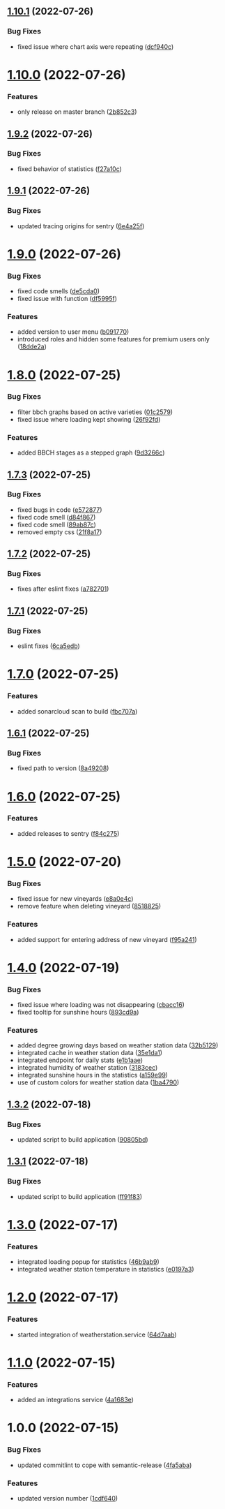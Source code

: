 ## [1.10.1](https://github.com/JanssenBrm/winery/compare/v1.10.0...v1.10.1) (2022-07-26)


### Bug Fixes

* fixed issue where chart axis were repeating ([dcf940c](https://github.com/JanssenBrm/winery/commit/dcf940c905c20dbf7c154c358c935c11276d654b))

# [1.10.0](https://github.com/JanssenBrm/winery/compare/v1.9.2...v1.10.0) (2022-07-26)


### Features

* only release on master branch ([2b852c3](https://github.com/JanssenBrm/winery/commit/2b852c3d3939c30cac168e953e09abcff8f9f9ed))

## [1.9.2](https://github.com/JanssenBrm/winery/compare/v1.9.1...v1.9.2) (2022-07-26)


### Bug Fixes

* fixed behavior of statistics ([f27a10c](https://github.com/JanssenBrm/winery/commit/f27a10cc780d22394dcd62032929da1ac841fecf))

## [1.9.1](https://github.com/JanssenBrm/winery/compare/v1.9.0...v1.9.1) (2022-07-26)


### Bug Fixes

* updated tracing origins for sentry ([6e4a25f](https://github.com/JanssenBrm/winery/commit/6e4a25f6066a95eb80d5b06c079300db6a01db10))

# [1.9.0](https://github.com/JanssenBrm/winery/compare/v1.8.0...v1.9.0) (2022-07-26)


### Bug Fixes

* fixed code smells ([de5cda0](https://github.com/JanssenBrm/winery/commit/de5cda055f919457a7384252d134ef7db42ead80))
* fixed issue with function ([df5995f](https://github.com/JanssenBrm/winery/commit/df5995f217565432584b25183e5edb41b3ed7740))


### Features

* added version to user menu ([b091770](https://github.com/JanssenBrm/winery/commit/b0917703bd7b6e0cbb208e31c5f091f8e6caa37b))
* introduced roles and hidden some features for premium users only ([18dde2a](https://github.com/JanssenBrm/winery/commit/18dde2ae34250e1461ae6b06813a1d35461c493d))

# [1.8.0](https://github.com/JanssenBrm/winery/compare/v1.7.3...v1.8.0) (2022-07-25)


### Bug Fixes

* filter bbch graphs based on active varieties ([01c2579](https://github.com/JanssenBrm/winery/commit/01c25795ecceaefc46f9a6418ddc6784d6760dc1))
* fixed issue where loading kept showing ([26f92fd](https://github.com/JanssenBrm/winery/commit/26f92fda53b284aa8cf10b207954ba866455aa3d))


### Features

* added BBCH stages as a stepped graph ([9d3266c](https://github.com/JanssenBrm/winery/commit/9d3266c7c2bd4f7e5d8ab8bdaad9c6cc6dbe944a))

## [1.7.3](https://github.com/JanssenBrm/winery/compare/v1.7.2...v1.7.3) (2022-07-25)


### Bug Fixes

* fixed bugs in code ([e572877](https://github.com/JanssenBrm/winery/commit/e5728773e24a24a53ce854daea60bfd8e1282313))
* fixed code smell ([d84f867](https://github.com/JanssenBrm/winery/commit/d84f86712abc01def1688fe26584cf55b6faa4af))
* fixed code smell ([89ab87c](https://github.com/JanssenBrm/winery/commit/89ab87cfdaa75ed7eb92eccc49bf38f65843c739))
* removed empty css ([21f8a17](https://github.com/JanssenBrm/winery/commit/21f8a17e54270a8ec7a4b88aeb1c9c1339654951))

## [1.7.2](https://github.com/JanssenBrm/winery/compare/v1.7.1...v1.7.2) (2022-07-25)


### Bug Fixes

* fixes after eslint fixes ([a782701](https://github.com/JanssenBrm/winery/commit/a782701ba5d3ac6db73104f8d7f49361139eca28))

## [1.7.1](https://github.com/JanssenBrm/winery/compare/v1.7.0...v1.7.1) (2022-07-25)


### Bug Fixes

* eslint fixes ([6ca5edb](https://github.com/JanssenBrm/winery/commit/6ca5edb75c66814f3038a2d122a2ea886ae0bd9c))

# [1.7.0](https://github.com/JanssenBrm/winery/compare/v1.6.1...v1.7.0) (2022-07-25)


### Features

* added sonarcloud scan to build ([fbc707a](https://github.com/JanssenBrm/winery/commit/fbc707afb14f552e070fb28e775110d08c04c3e1))

## [1.6.1](https://github.com/JanssenBrm/winery/compare/v1.6.0...v1.6.1) (2022-07-25)


### Bug Fixes

* fixed path to version ([8a49208](https://github.com/JanssenBrm/winery/commit/8a49208240cce2ec39052ede5d6388927c624eae))

# [1.6.0](https://github.com/JanssenBrm/winery/compare/v1.5.0...v1.6.0) (2022-07-25)


### Features

* added releases to sentry ([f84c275](https://github.com/JanssenBrm/winery/commit/f84c27504176edc2e14b37b59c8c072db7902926))

# [1.5.0](https://github.com/JanssenBrm/winery/compare/v1.4.0...v1.5.0) (2022-07-20)


### Bug Fixes

* fixed issue for new vineyards ([e8a0e4c](https://github.com/JanssenBrm/winery/commit/e8a0e4cb19764ec88b2e2c565f566233d4c36777))
* remove feature when deleting vineyard ([8518825](https://github.com/JanssenBrm/winery/commit/8518825b18c871da837aef22fbb662ee6b37625f))


### Features

* added support for entering address of new vineyard ([f95a241](https://github.com/JanssenBrm/winery/commit/f95a241f9a4852bd7932b11d7dbc67128a0294e8))

# [1.4.0](https://github.com/JanssenBrm/winery/compare/v1.3.2...v1.4.0) (2022-07-19)


### Bug Fixes

* fixed issue where loading was not disappearing ([cbacc16](https://github.com/JanssenBrm/winery/commit/cbacc16a09b954139bd7b3e611ed899ae6157166))
* fixed tooltip for sunshine hours ([893cd9a](https://github.com/JanssenBrm/winery/commit/893cd9aabb0331da60ac50c0b8ec11316fe00b53))


### Features

* added degree growing days based on weather station data ([32b5129](https://github.com/JanssenBrm/winery/commit/32b5129cf543d1493811022f2a4d7a6c95f1727c))
* integrated cache in weather station data ([35e1da1](https://github.com/JanssenBrm/winery/commit/35e1da130fd094fe2ce1be7f65cd356802520931))
* integrated endpoint for daily stats ([e1b1aae](https://github.com/JanssenBrm/winery/commit/e1b1aae0da2a4ffb61a13a9feba01ec24a27fd21))
* integrated humidity of weather station ([3183cec](https://github.com/JanssenBrm/winery/commit/3183cec91409f717f8c9c935500bfa0fb709e3d1))
* integrated sunshine hours in the statistics ([a159e99](https://github.com/JanssenBrm/winery/commit/a159e995c3e1f0cfc3fdea64a828c9e94837b419))
* use of custom colors for weather station data ([1ba4790](https://github.com/JanssenBrm/winery/commit/1ba4790098fbdb3a173ca8039374c5df992661d1))

## [1.3.2](https://github.com/JanssenBrm/winery/compare/v1.3.1...v1.3.2) (2022-07-18)


### Bug Fixes

* updated script to build application ([90805bd](https://github.com/JanssenBrm/winery/commit/90805bd73cf354cd2646af3e2fe6269b6b0e5d3d))

## [1.3.1](https://github.com/JanssenBrm/winery/compare/v1.3.0...v1.3.1) (2022-07-18)


### Bug Fixes

* updated script to build application ([ff91f83](https://github.com/JanssenBrm/winery/commit/ff91f8343d622859b76e36bd925b100461e56ae9))

# [1.3.0](https://github.com/JanssenBrm/winery/compare/v1.2.0...v1.3.0) (2022-07-17)


### Features

* integrated loading popup for statistics ([46b9ab9](https://github.com/JanssenBrm/winery/commit/46b9ab9c6e773fe675bd539446dd0179d9635932))
* integrated weather station temperature in statistics ([e0197a3](https://github.com/JanssenBrm/winery/commit/e0197a389535c0cf18911d178b8685cd363e83bb))

# [1.2.0](https://github.com/JanssenBrm/winery/compare/v1.1.0...v1.2.0) (2022-07-17)


### Features

* started integration of weatherstation.service ([64d7aab](https://github.com/JanssenBrm/winery/commit/64d7aabd923a93f6b6caad9826e7f5f7b6083b09))

# [1.1.0](https://github.com/JanssenBrm/winery/compare/v1.0.0...v1.1.0) (2022-07-15)


### Features

* added an integrations service ([4a1683e](https://github.com/JanssenBrm/winery/commit/4a1683ec51739204d094cf3a772fc879327e02df))

# 1.0.0 (2022-07-15)


### Bug Fixes

* updated commitlint to cope with semantic-release ([4fa5aba](https://github.com/JanssenBrm/winery/commit/4fa5aba335d4a5a0eb9d8fcd9811955daf394603))


### Features

* updated version number ([1cdf640](https://github.com/JanssenBrm/winery/commit/1cdf640a54504a409fe68e95e196bbad19debf08))
